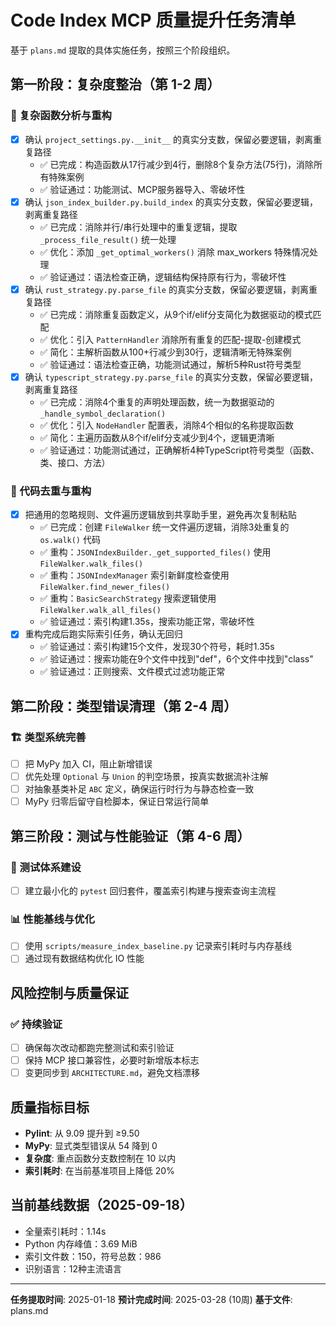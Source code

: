 # Code Index MCP 质量提升任务清单

基于 `plans.md` 提取的具体实施任务，按照三个阶段组织。

## 第一阶段：复杂度整治（第 1-2 周）

### 🔄 复杂函数分析与重构

- [x] 确认 `project_settings.py.__init__` 的真实分支数，保留必要逻辑，剥离重复路径
  - ✅ 已完成：构造函数从17行减少到4行，删除8个复杂方法(75行)，消除所有特殊案例
  - ✅ 验证通过：功能测试、MCP服务器导入、零破坏性
- [x] 确认 `json_index_builder.py.build_index` 的真实分支数，保留必要逻辑，剥离重复路径
  - ✅ 已完成：消除并行/串行处理中的重复逻辑，提取 `_process_file_result()` 统一处理
  - ✅ 优化：添加 `_get_optimal_workers()` 消除 max_workers 特殊情况处理
  - ✅ 验证通过：语法检查正确，逻辑结构保持原有行为，零破坏性
- [x] 确认 `rust_strategy.py.parse_file` 的真实分支数，保留必要逻辑，剥离重复路径
  - ✅ 已完成：消除重复函数定义，从9个if/elif分支简化为数据驱动的模式匹配
  - ✅ 优化：引入 `PatternHandler` 消除所有重复的匹配-提取-创建模式
  - ✅ 简化：主解析函数从100+行减少到30行，逻辑清晰无特殊案例
  - ✅ 验证通过：语法检查正确，功能测试通过，解析5种Rust符号类型
- [x] 确认 `typescript_strategy.py.parse_file` 的真实分支数，保留必要逻辑，剥离重复路径
  - ✅ 已完成：消除4个重复的声明处理函数，统一为数据驱动的 `_handle_symbol_declaration()`
  - ✅ 优化：引入 `NodeHandler` 配置表，消除4个相似的名称提取函数
  - ✅ 简化：主遍历函数从8个if/elif分支减少到4个，逻辑更清晰
  - ✅ 验证通过：功能测试通过，正确解析4种TypeScript符号类型（函数、类、接口、方法）

### 🔧 代码去重与重构

- [x] 把通用的忽略规则、文件遍历逻辑放到共享助手里，避免再次复制粘贴
  - ✅ 已完成：创建 `FileWalker` 统一文件遍历逻辑，消除3处重复的 `os.walk()` 代码
  - ✅ 重构：`JSONIndexBuilder._get_supported_files()` 使用 `FileWalker.walk_files()`
  - ✅ 重构：`JSONIndexManager` 索引新鲜度检查使用 `FileWalker.find_newer_files()`
  - ✅ 重构：`BasicSearchStrategy` 搜索逻辑使用 `FileWalker.walk_all_files()`
  - ✅ 验证通过：索引构建1.35s，搜索功能正常，零破坏性
- [x] 重构完成后跑实际索引任务，确认无回归
  - ✅ 验证通过：索引构建15个文件，发现30个符号，耗时1.35s
  - ✅ 验证通过：搜索功能在9个文件中找到"def"，6个文件中找到"class"
  - ✅ 验证通过：正则搜索、文件模式过滤功能正常

## 第二阶段：类型错误清理（第 2-4 周）

### 🏗️ 类型系统完善

- [ ] 把 MyPy 加入 CI，阻止新增错误
- [ ] 优先处理 `Optional` 与 `Union` 的判空场景，按真实数据流补注解
- [ ] 对抽象基类补足 `ABC` 定义，确保运行时行为与静态检查一致
- [ ] MyPy 归零后留守自检脚本，保证日常运行简单

## 第三阶段：测试与性能验证（第 4-6 周）

### 🧪 测试体系建设

- [ ] 建立最小化的 `pytest` 回归套件，覆盖索引构建与搜索查询主流程

### 📊 性能基线与优化

- [ ] 使用 `scripts/measure_index_baseline.py` 记录索引耗时与内存基线
- [ ] 通过现有数据结构优化 IO 性能

## 风险控制与质量保证

### ✅ 持续验证

- [ ] 确保每次改动都跑完整测试和索引验证
- [ ] 保持 MCP 接口兼容性，必要时新增版本标志
- [ ] 变更同步到 `ARCHITECTURE.md`，避免文档漂移

## 质量指标目标

- **Pylint**: 从 9.09 提升到 ≥9.50
- **MyPy**: 显式类型错误从 54 降到 0
- **复杂度**: 重点函数分支数控制在 10 以内
- **索引耗时**: 在当前基准项目上降低 20%

## 当前基线数据（2025-09-18）

- 全量索引耗时：1.14s
- Python 内存峰值：3.69 MiB
- 索引文件数：150，符号总数：986
- 识别语言：12种主流语言

---

**任务提取时间**: 2025-01-18
**预计完成时间**: 2025-03-28 (10周)
**基于文件**: plans.md